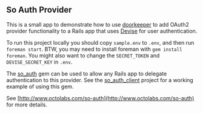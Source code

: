 ## So Auth Provider

This is a small app to demonstrate how to use
[doorkeeper](https://github.com/doorkeeper-gem/doorkeeper) to add OAuth2
provider functionality to a Rails app that uses
[Devise](https://github.com/plataformatec/devise) for user
authentication.

To run this project locally you should copy `sample.env` to `.env`, and
then run `foreman start`.  BTW, you may need
to install foreman with `gem install foreman`.  You might also want to
change the `SECRET_TOKEN` and `DEVISE_SECRET_KEY` in `.env`.

The [so_auth](https://github.com/jagthedrummer/so_auth) gem can be used
to allow any Rails app to delegate authentication to this provider. See
the [so_auth_client](https://github.com/jagthedrummer/so_auth_client)
project for a working example of using this gem.

See [http://www.octolabs.com/so-auth](http://www.octolabs.com/so-auth)
for more details.

